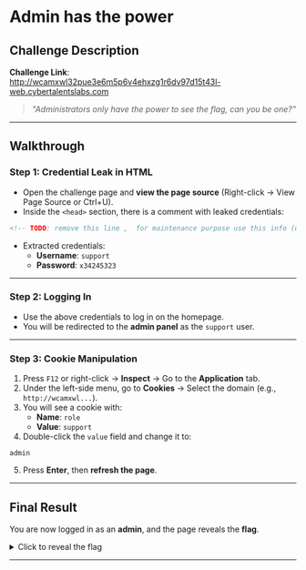 # Admin has the power

## Challenge Description

**Challenge Link**:  
http://wcamxwl32pue3e6m5p6v4ehxzg1r6dv97d15t43l-web.cybertalentslabs.com

> _"Administrators only have the power to see the flag, can you be one?"_

---

## Walkthrough

### Step 1: Credential Leak in HTML

- Open the challenge page and **view the page source** (Right-click → View Page Source or Ctrl+U).
- Inside the `<head>` section, there is a comment with leaked credentials:

```html
<!-- TODO: remove this line ,  for maintenance purpose use this info (user:support password:x34245323)-->
```

* Extracted credentials:
  * **Username**: `support`
  * **Password**: `x34245323`

---

### Step 2: Logging In

* Use the above credentials to log in on the homepage.
* You will be redirected to the **admin panel** as the `support` user.

---

### Step 3: Cookie Manipulation

1. Press `F12` or right-click → **Inspect** → Go to the **Application** tab.
2. Under the left-side menu, go to **Cookies** → Select the domain (e.g., `http://wcamxwl...`).
3. You will see a cookie with:
   * **Name**: `role`
   * **Value**: `support`
4. Double-click the `value` field and change it to:

```
admin
```

5. Press **Enter**, then **refresh the page**.

---

## Final Result

You are now logged in as an **admin**, and the page reveals the **flag**.

<details>
<summary> Click to reveal the flag</summary>

```
hiadminyouhavethepower
```

</details>

---


